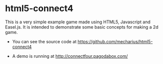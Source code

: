 html5-connect4
==============

This is a very simple example game made using HTML5, Javascript and Easel.js.  It is intended to demonstrate some basic concepts for making a 2d game.


- You can see the source code at https://github.com/mecharius/html5-connect4

- A demo is running at http://connectfour.pagodabox.com/
